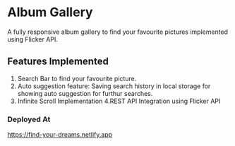 # Album Gallery
A fully responsive album gallery to find your favourite pictures implemented using Flicker API.

## Features Implemented
1. Search Bar to find your favourite picture.
2. Auto suggestion feature: Saving search history in local storage for showing auto suggestion for furthur searches.
3. Infinite Scroll Implementation
4.REST API Integration using Flicker API

### Deployed At
https://find-your-dreams.netlify.app

